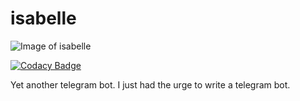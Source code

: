 # isabelle

![Image of isabelle](https://i.kym-cdn.com/entries/icons/mobile/000/019/745/CajpMlaJEyKXqeN-1600x900-noPad.jpg)

[![Codacy Badge](https://api.codacy.com/project/badge/Grade/e0cd55ba422a443a9bf5f99b54e82ad9)](https://www.codacy.com/manual/reaganiwadha/isabelle?utm_source=github.com&amp;utm_medium=referral&amp;utm_content=reaganiwadha/isabelle&amp;utm_campaign=Badge_Grade)

Yet another telegram bot. I just had the urge to write a telegram bot.

